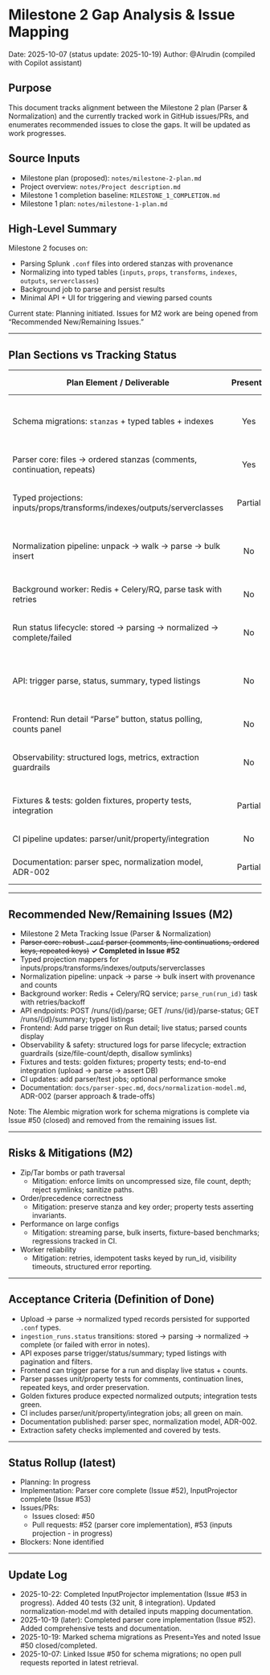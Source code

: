 # Milestone 2 Gap Analysis & Issue Mapping

Date: 2025-10-07 (status update: 2025-10-19)
Author: @Alrudin (compiled with Copilot assistant)

## Purpose

This document tracks alignment between the Milestone 2 plan (Parser & Normalization) and the currently tracked work in GitHub issues/PRs, and enumerates recommended issues to close the gaps. It will be updated as work progresses.

## Source Inputs

- Milestone plan (proposed): `notes/milestone-2-plan.md`
- Project overview: `notes/Project description.md`
- Milestone 1 completion baseline: `MILESTONE_1_COMPLETION.md`
- Milestone 1 plan: `notes/milestone-1-plan.md`

## High-Level Summary

Milestone 2 focuses on:

- Parsing Splunk `.conf` files into ordered stanzas with provenance
- Normalizing into typed tables (`inputs`, `props`, `transforms`, `indexes`, `outputs`, `serverclasses`)
- Background job to parse and persist results
- Minimal API + UI for triggering and viewing parsed counts

Current state: Planning initiated. Issues for M2 work are being opened from “Recommended New/Remaining Issues.”

---

## Plan Sections vs Tracking Status

| Plan Element / Deliverable                                                    | Present? | Covered By                        | Gap / Notes                                                                 |
|-------------------------------------------------------------------------------|:--------:|-----------------------------------|------------------------------------------------------------------------------|
| Schema migrations: `stanzas` + typed tables + indexes                         |   Yes    | Issue #50 (closed, completed)     | Delivered via Alembic migrations (002/003). Docs updated; unblock downstream |
| Parser core: files → ordered stanzas (comments, continuation, repeats)        |   Yes    | Issue #52 (this PR, completed)    | Tokenizer/assembler + comprehensive unit tests delivered                     |
| Typed projections: inputs/props/transforms/indexes/outputs/serverclasses      |   Partial | Issue #53 (in progress)          | InputProjector completed with 40 tests; others pending                       |
| Normalization pipeline: unpack → walk → parse → bulk insert                   |   No     | –                                 | Service orchestration, provenance, performance via bulk insert               |
| Background worker: Redis + Celery/RQ, parse task with retries                 |   No     | –                                 | Worker service + task wiring + observability                                 |
| Run status lifecycle: stored → parsing → normalized → complete/failed         |   No     | –                                 | Extend enums/values and transitions; persist summary counts                  |
| API: trigger parse, status, summary, typed listings                           |   No     | –                                 | Endpoints: POST /runs/{id}/parse, GET /parse-status, GET /summary, listings  |
| Frontend: Run detail “Parse” button, status polling, counts panel             |   No     | –                                 | Minimal UI to monitor and inspect parsed artifacts                           |
| Observability: structured logs, metrics, extraction guardrails                |   No     | –                                 | Time metrics, per-file progress logs; safety checks for zip/tar              |
| Fixtures & tests: golden fixtures, property tests, integration                |   Partial | Issue #53 (in progress)          | Input projection tests complete; other projectors pending                    |
| CI pipeline updates: parser/unit/property/integration                         |   No     | –                                 | Add jobs; optional performance smoke                                         |
| Documentation: parser spec, normalization model, ADR-002                      |   Partial | Issue #53 (in progress)          | Normalization model updated for inputs; other types pending                  |

---

## Recommended New/Remaining Issues (M2)

- Milestone 2 Meta Tracking Issue (Parser & Normalization)
- ~~Parser core: robust `.conf` parser (comments, line continuations, ordered keys, repeated keys)~~ **✓ Completed in Issue #52**
- Typed projection mappers for inputs/props/transforms/indexes/outputs/serverclasses
- Normalization pipeline: unpack → parse → bulk insert with provenance and counts
- Background worker: Redis + Celery/RQ service; `parse_run(run_id)` task with retries/backoff
- API endpoints: POST /runs/{id}/parse; GET /runs/{id}/parse-status; GET /runs/{id}/summary; typed listings
- Frontend: Add parse trigger on Run detail; live status; parsed counts display
- Observability & safety: structured logs for parse lifecycle; extraction guardrails (size/file-count/depth, disallow symlinks)
- Fixtures and tests: golden fixtures; property tests; end-to-end integration (upload → parse → assert DB)
- CI updates: add parser/test jobs; optional performance smoke
- Documentation: `docs/parser-spec.md`, `docs/normalization-model.md`, ADR-002 (parser approach & trade-offs)

Note: The Alembic migration work for schema migrations is complete via Issue #50 (closed) and removed from the remaining issues list.

---

## Risks & Mitigations (M2)

- Zip/Tar bombs or path traversal
  - Mitigation: enforce limits on uncompressed size, file count, depth; reject symlinks; sanitize paths.
- Order/precedence correctness
  - Mitigation: preserve stanza and key order; property tests asserting invariants.
- Performance on large configs
  - Mitigation: streaming parse, bulk inserts, fixture-based benchmarks; regressions tracked in CI.
- Worker reliability
  - Mitigation: retries, idempotent tasks keyed by run_id, visibility timeouts, structured error reporting.

---

## Acceptance Criteria (Definition of Done)

- Upload → parse → normalized typed records persisted for supported `.conf` types.
- `ingestion_runs.status` transitions: stored → parsing → normalized → complete (or failed with error in notes).
- API exposes parse trigger/status/summary; typed listings with pagination and filters.
- Frontend can trigger parse for a run and display live status + counts.
- Parser passes unit/property tests for comments, continuation lines, repeated keys, and order preservation.
- Golden fixtures produce expected normalized outputs; integration tests green.
- CI includes parser/unit/property/integration jobs; all green on main.
- Documentation published: parser spec, normalization model, ADR-002.
- Extraction safety checks implemented and covered by tests.

---

## Status Rollup (latest)

- Planning: In progress
- Implementation: Parser core complete (Issue #52), InputProjector complete (Issue #53)
- Issues/PRs:
  - Issues closed: #50
  - Pull requests: #52 (parser core implementation), #53 (inputs projection - in progress)
- Blockers: None identified

---

## Update Log

- 2025-10-22: Completed InputProjector implementation (Issue #53 in progress). Added 40 tests (32 unit, 8 integration). Updated normalization-model.md with detailed inputs mapping documentation.
- 2025-10-19 (later): Completed parser core implementation (Issue #52). Added comprehensive tests and documentation.
- 2025-10-19: Marked schema migrations as Present=Yes and noted Issue #50 closed/completed.
- 2025-10-07: Linked Issue #50 for schema migrations; no open pull requests reported in latest retrieval.